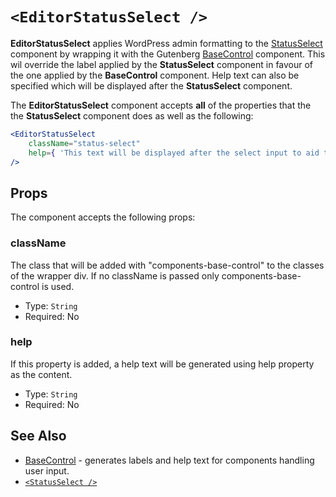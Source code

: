 
# `<EditorStatusSelect />`

**EditorStatusSelect** applies WordPress admin formatting to the [StatusSelect](./status-select.md) component by wrapping it with the Gutenberg [BaseControl](https://github.com/WordPress/gutenberg/tree/master/packages/components/src/base-control) component. This wil override the label applied by the **StatusSelect** component in favour of the one applied by the **BaseControl** component. Help text can also be specified which will be displayed after the **StatusSelect** component.

The **EditorStatusSelect** component accepts **all** of the properties that the the **StatusSelect** component does as well as the following:

```jsx
<EditorStatusSelect
    className="status-select"
    help={ 'This text will be displayed after the select input to aid the user in understanding its purpose or effect.' }
/>
```


## Props

The component accepts the following props:

### className

The class that will be added with "components-base-control" to the classes of the wrapper div.
If no className is passed only components-base-control is used.

- Type: `String`
- Required: No

### help

If this property is added, a help text will be generated using help property as the content.

- Type: `String`
- Required: No

## See Also

- [BaseControl](https://github.com/WordPress/gutenberg/tree/master/components/base-control) - generates labels and help text for components handling user input.
- [`<StatusSelect />`](./status-select.md)

